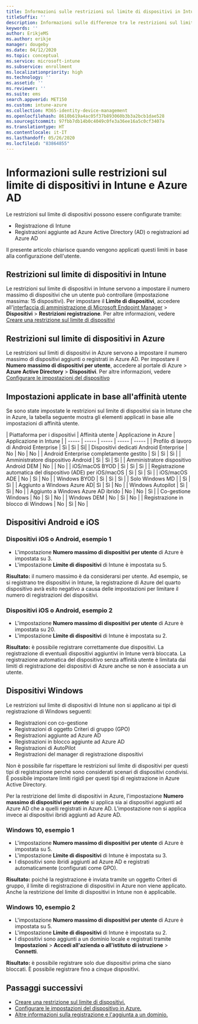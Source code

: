```yaml
---
title: Informazioni sulle restrizioni sul limite di dispositivi in Intune e Azure
titleSuffix: ''
description: Informazioni sulle differenze tra le restrizioni sul limite di dispositivi in Intune e Azure AD.
keywords: ''
author: ErikjeMS
ms.author: erikje
manager: dougeby
ms.date: 04/12/2020
ms.topic: conceptual
ms.service: microsoft-intune
ms.subservice: enrollment
ms.localizationpriority: high
ms.technology: ''
ms.assetid: ''
ms.reviewer: ''
ms.suite: ems
search.appverid: MET150
ms.custom: intune-azure
ms.collection: M365-identity-device-management
ms.openlocfilehash: 8610b619a4ac05f37b893060b3b3a2bcb1dae528
ms.sourcegitcommit: 97fbb7db14b0c4049c0fe3a36ee16a5c0cf3407a
ms.translationtype: HT
ms.contentlocale: it-IT
ms.lasthandoff: 05/26/2020
ms.locfileid: "83864855"
---
```

# <a name="understand-intune-and-azure-ads-device-limit-restrictions"></a>Informazioni sulle restrizioni sul limite di dispositivi in Intune e Azure AD

Le restrizioni sul limite di dispositivi possono essere configurate tramite:
- Registrazione di Intune
- Registrazioni aggiunte ad Azure Active Directory (AD) o registrazioni ad Azure AD

Il presente articolo chiarisce quando vengono applicati questi limiti in base alla configurazione dell'utente.

## <a name="intune-device-limit-restrictions"></a>Restrizioni sul limite di dispositivi in Intune

Le restrizioni sul limite di dispositivi in Intune servono a impostare il numero massimo di dispositivi che un utente può controllare (impostazione massima: 15 dispositivi). Per impostare il **Limite di dispositivi**, accedere all'[interfaccia di amministrazione di Microsoft Endpoint Manager](https://go.microsoft.com/fwlink/?linkid=2109431) > **Dispositivi** > **Restrizioni registrazione**. Per altre informazioni, vedere [Creare una restrizione sul limite di dispositivi](enrollment-restrictions-set.md#create-a-device-limit-restriction)

## <a name="azure-device-limit-restriction"></a>Restrizioni sul limite di dispositivi in Azure

Le restrizioni sul limiti di dispositivi in Azure servono a impostare il numero massimo di dispositivi aggiunti o registrati in Azure AD. Per impostare il **Numero massimo di dispositivi per utente**, accedere al portale di Azure > **Azure Active Directory** > **Dispositivi**. Per altre informazioni, vedere [Configurare le impostazioni del dispositivo](https://docs.microsoft.com/azure/active-directory/devices/device-management-azure-portal)

## <a name="settings-applied-based-on-user-affinity"></a>Impostazioni applicate in base all'affinità utente

Se sono state impostate le restrizioni sul limite di dispositivi sia in Intune che in Azure, la tabella seguente mostra gli elementi applicati in base alle impostazioni di affinità utente.

| Piattaforma per i dispositivi | Affinità utente | Applicazione in Azure | Applicazione in Intune |
| ----- | ----- | ----- | ----- | ----- |
| Profilo di lavoro di Android Enterprise | Sì | Sì | Sì|
| Dispositivi dedicati Android Enterprise | No | No | No |
| Android Enterprise completamente gestito | Sì | Sì | Sì |
| Amministratore dispositivo Android | Sì | Sì | Sì |
| Amministratore dispositivo Android DEM | No | | No | 
| iOS/macOS BYOD | Sì | Sì | Sì |
| Registrazione automatica del dispositivo (ADE) per iOS/macOS | Sì | Sì | Sì |
| iOS/macOS ADE | No | Sì | No |
| Windows BYOD | Sì | Sì | Sì |
| Solo Windows MD | | Sì | Sì |
| Aggiunto a Windows Azure AD| Sì | Sì | No |
| Windows Autopilot | Sì | Sì | No |
| Aggiunto a Windows Azure AD ibrido | No | No | Sì |
| Co-gestione Windows | No | Sì | No |
| Windows DEM | No | Sì | No |
| Registrazione in blocco di Windows | No | Sì | No |


## <a name="android-and-ios-devices"></a>Dispositivi Android e iOS

### <a name="ios-or-android-devices-example-1"></a>Dispositivi iOS o Android, esempio 1

- L'impostazione **Numero massimo di dispositivi per utente** di Azure è impostata su 3.
- L'impostazione **Limite di dispositivi** di Intune è impostata su 5.
 
**Risultato:** il numero massimo è da considerarsi per utente. Ad esempio, se si registrano tre dispositivi in Intune, la registrazione di Azure del quarto dispositivo avrà esito negativo a causa delle impostazioni per limitare il numero di registrazioni dei dispositivi.

### <a name="ios-or-android-devices-example-2"></a>Dispositivi iOS o Android, esempio 2

- L'impostazione **Numero massimo di dispositivi per utente** di Azure è impostata su 20.
- L'impostazione **Limite di dispositivi** di Intune è impostata su 2.

**Risultato:** è possibile registrare correttamente due dispositivi. La registrazione di eventuali dispositivi aggiuntivi in Intune verrà bloccata. La registrazione automatica del dispositivo senza affinità utente è limitata dai limiti di registrazione dei dispositivi di Azure anche se non è associata a un utente.

## <a name="windows-devices"></a>Dispositivi Windows

Le restrizioni sul limite di dispositivi di Intune non si applicano ai tipi di registrazione di Windows seguenti:
- Registrazioni con co-gestione
- Registrazioni di oggetto Criteri di gruppo (GPO)
- Registrazioni aggiunte ad Azure AD
- Registrazioni in blocco aggiunte ad Azure AD
- Registrazioni di AutoPilot
- Registrazioni del manager di registrazione dispositivi

Non è possibile far rispettare le restrizioni sul limite di dispositivi per questi tipi di registrazione perché sono considerati scenari di dispositivi condivisi. È possibile impostare limiti rigidi per questi tipi di registrazione in Azure Active Directory.

Per la restrizione del limite di dispositivi in Azure, l'impostazione **Numero massimo di dispositivi per utente** si applica sia ai dispositivi aggiunti ad Azure AD che a quelli registrati in Azure AD. L'impostazione non si applica invece ai dispositivi ibridi aggiunti ad Azure AD.

### <a name="windows-10-example-1"></a>Windows 10, esempio 1

- L'impostazione **Numero massimo di dispositivi per utente** di Azure è impostata su 5.
- L'impostazione **Limite di dispositivi** di Intune è impostata su 3.
- I dispositivi sono ibridi aggiunti ad Azure AD e registrati automaticamente (configurati come GPO).

**Risultato:** poiché la registrazione è inviata tramite un oggetto Criteri di gruppo, il limite di registrazione di dispositivi in Azure non viene applicato.  Anche la restrizione del limite di dispositivi in Intune non è applicabile.

### <a name="windows-10-example-2"></a>Windows 10, esempio 2

- L'impostazione **Numero massimo di dispositivi per utente** di Azure è impostata su 5.
- L'impostazione **Limite di dispositivi** di Intune è impostata su 2.
- I dispositivi sono aggiunti a un dominio locale e registrati tramite **Impostazioni** > **Accedi all'azienda o all'istituto di istruzione** > **Connetti**.

**Risultato:** è possibile registrare solo due dispositivi prima che siano bloccati. È possibile registrare fino a cinque dispositivi.


## <a name="next-steps"></a>Passaggi successivi

- [Creare una restrizione sul limite di dispositivi.](https://docs.microsoft.com/azure/active-directory/devices/device-management-azure-portal#configure-device-settings)
- [Configurare le impostazioni del dispositivo in Azure.](enrollment-restrictions-set.md#create-a-device-limit-restriction)
- [Altre informazioni sulla registrazione e l'aggiunta a un dominio.](https://docs.microsoft.com/azure/active-directory/devices/overview#getting-devices-in-azure-ad)
